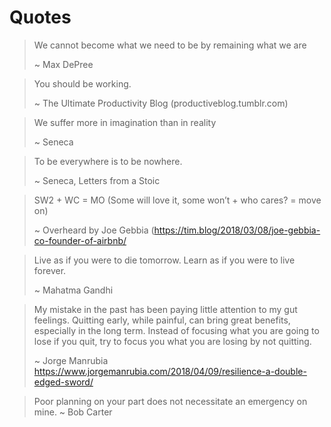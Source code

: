 # Quotes

> We cannot become what we need to be by remaining what we are
>
> ~ Max DePree

> You should be working.
> 
> ~ The Ultimate Productivity Blog (productiveblog.tumblr.com)

> We suffer more in imagination than in reality
>
> ~ Seneca

> To be everywhere is to be nowhere.
>
> ~ Seneca, Letters from a Stoic

> SW2 + WC = MO (Some will love it, some won’t + who cares? = move on)
>
> ~ Overheard by Joe Gebbia (https://tim.blog/2018/03/08/joe-gebbia-co-founder-of-airbnb/

> Live as if you were to die tomorrow. Learn as if you were to live forever.
> 
> ~ Mahatma Gandhi

> My mistake in the past has been paying little attention to my gut feelings. Quitting early, while painful, can bring great benefits, especially in the long term. Instead of focusing what you are going to lose if you quit, try to focus you what you are losing by not quitting.
> 
> ~ Jorge Manrubia https://www.jorgemanrubia.com/2018/04/09/resilience-a-double-edged-sword/

> Poor planning on your part does not necessitate an emergency on mine.
> ~ Bob Carter
